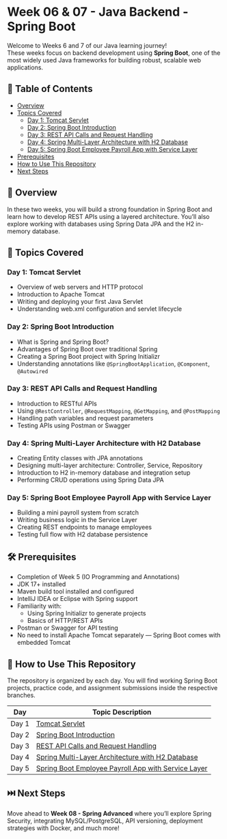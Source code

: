 # Week 06 & 07 - Java Backend - Spring Boot

Welcome to Weeks 6 and 7 of our Java learning journey!  
These weeks focus on backend development using **Spring Boot**, one of the most widely used Java frameworks for building robust, scalable web applications.

## 📑 Table of Contents
- [Overview](#overview)
- [Topics Covered](#topics-covered)
  - [Day 1: Tomcat Servlet](#day-1-tomcat-servlet)
  - [Day 2: Spring Boot Introduction](#day-2-spring-boot-introduction)
  - [Day 3: REST API Calls and Request Handling](#day-3-rest-api-calls-and-request-handling)
  - [Day 4: Spring Multi-Layer Architecture with H2 Database](#day-4-spring-multi-layer-architecture-with-h2-database)
  - [Day 5: Spring Boot Employee Payroll App with Service Layer](#day-5-spring-boot-employee-payroll-app-with-service-layer)
- [Prerequisites](#prerequisites)
- [How to Use This Repository](#how-to-use-this-repository)
- [Next Steps](#next-steps)

## 🧠 Overview

In these two weeks, you will build a strong foundation in Spring Boot and learn how to develop REST APIs using a layered architecture. You’ll also explore working with databases using Spring Data JPA and the H2 in-memory database.

## 📘 Topics Covered

### Day 1: Tomcat Servlet
- Overview of web servers and HTTP protocol  
- Introduction to Apache Tomcat  
- Writing and deploying your first Java Servlet  
- Understanding web.xml configuration and servlet lifecycle  

### Day 2: Spring Boot Introduction
- What is Spring and Spring Boot?  
- Advantages of Spring Boot over traditional Spring  
- Creating a Spring Boot project with Spring Initializr  
- Understanding annotations like `@SpringBootApplication`, `@Component`, `@Autowired`  

### Day 3: REST API Calls and Request Handling
- Introduction to RESTful APIs  
- Using `@RestController`, `@RequestMapping`, `@GetMapping`, and `@PostMapping`  
- Handling path variables and request parameters  
- Testing APIs using Postman or Swagger  

### Day 4: Spring Multi-Layer Architecture with H2 Database
- Creating Entity classes with JPA annotations  
- Designing multi-layer architecture: Controller, Service, Repository  
- Introduction to H2 in-memory database and integration setup  
- Performing CRUD operations using Spring Data JPA  

### Day 5: Spring Boot Employee Payroll App with Service Layer
- Building a mini payroll system from scratch  
- Writing business logic in the Service Layer  
- Creating REST endpoints to manage employees  
- Testing full flow with H2 database persistence  

## 🛠️ Prerequisites

- Completion of Week 5 (IO Programming and Annotations)
- JDK 17+ installed  
- Maven build tool installed and configured
- IntelliJ IDEA or Eclipse with Spring support
- Familiarity with:
  - Using Spring Initializr to generate projects
  - Basics of HTTP/REST APIs
- Postman or Swagger for API testing  
- No need to install Apache Tomcat separately — Spring Boot comes with embedded Tomcat

## 📂 How to Use This Repository

The repository is organized by each day. You will find working Spring Boot projects, practice code, and assignment submissions inside the respective branches.

| Day   | Topic Description                                                                                                         |
|-------|---------------------------------------------------------------------------------------------------------------------------|
| Day 1 | [Tomcat Servlet](https://github.com/Sandhiya-1718/Week06-and-07-Java-Backend-Spring-Boot/tree/Day-1)                                        |
| Day 2 | [Spring Boot Introduction](https://github.com/Sandhiya-1718/Week06-and-07-Java-Backend-Spring-Boot/tree/Day-2)                              |
| Day 3 | [REST API Calls and Request Handling](https://github.com/Sandhiya-1718/Week06-and-07-Java-Backend-Spring-Boot/tree/Day-3)                   |
| Day 4 | [Spring Multi-Layer Architecture with H2 Database](https://github.com/Sandhiya-1718/Week06-and-07-Java-Backend-Spring-Boot/tree/Day-4)     |
| Day 5 | [Spring Boot Employee Payroll App with Service Layer](https://github.com/Sandhiya-1718/Week06-and-07-Java-Backend-Spring-Boot/tree/Day-5)  |

## ⏭️ Next Steps

Move ahead to **Week 08 - Spring Advanced** where you’ll explore Spring Security, integrating MySQL/PostgreSQL, API versioning, deployment strategies with Docker, and much more!
